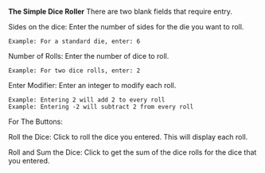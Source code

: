 **The Simple Dice Roller**
There are two blank fields that require entry.

Sides on the dice: Enter the number of sides for the die you want to roll.

	Example: For a standard die, enter: 6

Number of Rolls: Enter the number of dice to roll.
	
	Example: For two dice rolls, enter: 2

Enter Modifier: Enter an integer to modify each roll.
	
	Example: Entering 2 will add 2 to every roll
	Example: Entering -2 will subtract 2 from every roll

For The Buttons:

Roll the Dice: Click to roll the dice you entered. This will display each roll.

Roll and Sum the Dice: Click to get the sum of the dice rolls for the dice that you entered.